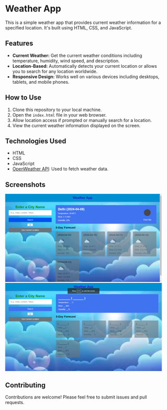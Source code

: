 # Weather App

This is a simple weather app that provides current weather information for a specified location. It's built using HTML, CSS, and JavaScript.

## Features

- **Current Weather:** Get the current weather conditions including temperature, humidity, wind speed, and description.
- **Location-Based:** Automatically detects your current location or allows you to search for any location worldwide.
- **Responsive Design:** Works well on various devices including desktops, tablets, and mobile phones.

## How to Use

1. Clone this repository to your local machine.
2. Open the `index.html` file in your web browser.
3. Allow location access if prompted or manually search for a location.
4. View the current weather information displayed on the screen.

## Technologies Used

- HTML
- CSS
- JavaScript
- [OpenWeather API](https://openweathermap.org/api): Used to fetch weather data.

## Screenshots

![Screenshot 1](whetherAppScrnsht.png)
![Screenshot 2](whetherAppScrnsht1.png)

## Contributing

Contributions are welcome! Please feel free to submit issues and pull requests.
